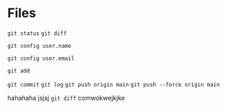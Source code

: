 # Files

`git status`
`git diff`

`git config user.name`

`git config user.email`

`git add`

`git commit`
`git log`
`git push origin main`
`git push --force origin main`

hahahaha
jsjsj
`git diff`
comwokwejkjke

